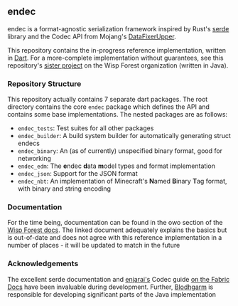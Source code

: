 ## endec

endec is a format-agnostic serialization framework inspired by Rust's [serde](https://serde.rs) library and the Codec API from Mojang's [DataFixerUpper](https://github.com/mojang/datafixerupper).

This repository contains the in-progress reference implementation, written in [Dart](https://dart.dev). For a more-complete implementation without guarantees, see this repository's [sister project](https://github.com/wisp-forest/endec) on the Wisp Forest organization (written in Java).

### Repository Structure
This repository actually contains 7 separate dart packages. The root directory contains the core `endec` package which defines the API and contains some base implementations. The nested packages are as follows:
- `endec_tests`: Test suites for all other packages
- `endec_builder`: A build system builder for automatically generating struct endecs
- `endec_binary`: An (as of currently) unspecified binary format, good for networking
- `endec_edm`: The **e**ndec **d**ata **m**odel types and format implementation
- `endec_json`: Support for the JSON format
- `endec_nbt`: An implementation of Minecraft's **N**amed **B**inary **T**ag format, with binary and string encoding

### Documentation

For the time being, documentation can be found in the owo section of the [Wisp Forest docs](https://docs.wispforest.io/owo/endec). The linked document adequately explains the basics but is out-of-date and does not agree with this reference implementation in a number of places - it will be updated to match in the future

### Acknowledgements

The excellent serde documentation and [enjarai's](https://enjarai.dev) Codec guide [on the Fabric Docs](https://docs.fabricmc.net/develop/codecs) have been invaluable during development. Further, [Blodhgarm](https://github.com/dragon-seeker) is responsible for developing significant parts of the Java implementation